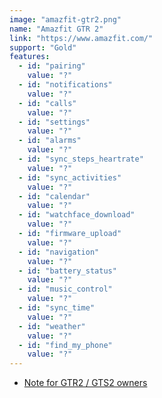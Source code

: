 ```yaml
---
image: "amazfit-gtr2.png"
name: "Amazfit GTR 2"
link: "https://www.amazfit.com/"
support: "Gold"
features:
  - id: "pairing"
    value: "?"
  - id: "notifications"
    value: "?"
  - id: "calls"
    value: "?"
  - id: "settings"
    value: "?"
  - id: "alarms"
    value: "?"
  - id: "sync_steps_heartrate"
    value: "?"
  - id: "sync_activities"
    value: "?"
  - id: "calendar"
    value: "?"
  - id: "watchface_download"
    value: "?"
  - id: "firmware_upload"
    value: "?"
  - id: "navigation"
    value: "?"
  - id: "battery_status"
    value: "?"
  - id: "music_control"
    value: "?"
  - id: "sync_time"
    value: "?"
  - id: "weather"
    value: "?"
  - id: "find_my_phone"
    value: "?"
---
```


* [Note for GTR2 / GTS2 owners](Appearance)
